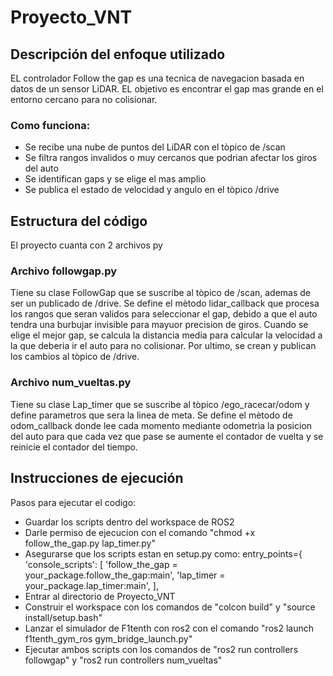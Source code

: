 # Proyecto_VNT
## Descripción del enfoque utilizado
EL controlador Follow the gap es una tecnica de navegacion basada en datos de un sensor LiDAR. EL objetivo es encontrar el gap mas grande en el entorno cercano para no colisionar.
### Como funciona:
- Se recibe una nube de puntos del LiDAR con el tòpico de /scan
- Se filtra rangos invalidos o muy cercanos que podrian afectar los giros del auto
- Se identifican gaps y se elige el mas amplio
- Se publica el estado de velocidad y angulo en el tòpico /drive
## Estructura del código
El proyecto cuanta con 2 archivos py
### Archivo followgap.py
Tiene su clase FollowGap que se suscribe al tòpico de /scan, ademas de ser un publicado de /drive.
Se define el mètodo lidar_callback que procesa los rangos que seran validos para seleccionar el gap, debido a que el auto tendra una burbujar invisible para mayuor precision de giros. Cuando se elige el mejor gap, se calcula la distancia media para calcular la velocidad a la que deberia ir el auto para no colisionar. Por ultimo, se crean y publican los cambios al tòpico de /drive.
### Archivo num_vueltas.py
Tiene su clase Lap_timer que se suscribe al tòpico /ego_racecar/odom y define parametros que sera la linea de meta.
Se define el mètodo de odom_callback donde lee cada momento mediante odometrìa la posicion del auto para que cada vez que pase se aumente el contador de vuelta y se reinicie el contador del tiempo.
## Instrucciones de ejecución
Pasos para ejecutar el codigo:
- Guardar los scripts dentro del workspace de ROS2
- Darle permiso de ejecucion con el comando "chmod +x follow_the_gap.py lap_timer.py"
- Asegurarse que los scripts estan en setup.py como:
entry_points={
    'console_scripts': [
        'follow_the_gap = your_package.follow_the_gap:main',
        'lap_timer = your_package.lap_timer:main',
    ],
- Entrar al directorio de Proyecto_VNT
- Construir el workspace con los comandos de "colcon build" y "source install/setup.bash"
- Lanzar el simulador de F1tenth con ros2 con el comando "ros2 launch f1tenth_gym_ros gym_bridge_launch.py"
- Ejecutar ambos scripts con los comandos de "ros2 run controllers followgap" y "ros2 run controllers num_vueltas"
